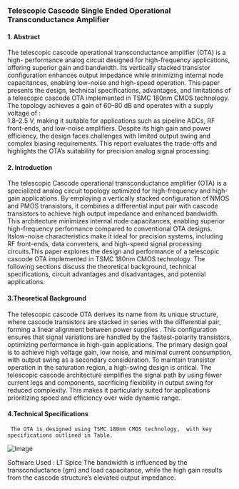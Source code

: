 ### Telescopic Cascode Single Ended Operational Transconductance Amplifier

#### 1.	Abstract
The telescopic cascode operational transconductance amplifier (OTA) is a high- performance analog circuit designed for high-frequency applications, offering superior gain and bandwidth. Its vertically stacked transistor configuration enhances output impedance while minimizing internal node capacitances, enabling low-noise and high-speed operation. This paper presents the design, technical specifications, advantages, and limitations of a telescopic cascode OTA implemented in TSMC 180nm CMOS technology. The topology achieves a gain of 60–80 dB and operates with a supply voltage of :      
1.8–2.5 V, making it suitable for applications such as pipeline ADCs, RF front-ends, and low-noise amplifiers. Despite its high gain and power efficiency, the design faces challenges with limited output swing and complex biasing requirements. This report evaluates the trade-offs and highlights the OTA’s suitability for precision analog signal processing.

#### 2.	Introduction
The telescopic Cascode operational transconductance amplifier (OTA) is a specialized analog circuit topology optimized for high-frequency and high-gain applications. By employing
a vertically stacked configuration of NMOS and PMOS transistors, it combines a differential input pair with cascode transistors to achieve high output impedance and enhanced bandwidth. This architecture minimizes internal node capacitances, enabling superior high-frequency performance compared to conventional OTA designs. Itslow-noise characteristics make it ideal for precision systems, including RF front-ends, data converters, and high-speed signal processing circuits.This paper explores the design and                  performance of a telescopic cascode OTA implemented in TSMC 180nm CMOS technology. The following sections discuss the theoretical background, technical specifications, circuit advantages and disadvantages, and potential applications.

#### 3.Theoretical Background
The telescopic cascode OTA derives its name from its unique structure, where cascode transistors are stacked in series with the differential pair, forming a linear alignment between power supplies . This configuration ensures that signal variations are handled by the fastest-polarity transistors, optimizing performance in high-gain applications. The primary design goal is to achieve high voltage gain, low noise, and minimal current consumption, with output swing as a secondary consideration.
To maintain transistor operation in the saturation region, a high-swing design is critical. The telescopic cascode architecture simplifies the signal path by using fewer current legs and components, sacrificing flexibility in output swing for reduced complexity. This makes it particularly suited for applications prioritizing speed and efficiency over wide dynamic range.

#### 4.Technical Specifications
     The OTA is designed using TSMC 180nm CMOS technology,	with key specifications outlined in Table. 
![Image](https://github.com/user-attachments/assets/f6a92495-5628-4871-b46e-0efbfbe410e0)

Software Used : LT Spice
 The bandwidth is influenced by the transconductance (gm) and load capacitance, while the high gain results from the cascode structure’s elevated output impedance.

